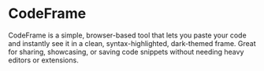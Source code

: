 # CodeFrame
CodeFrame is a simple, browser-based tool that lets you paste your code and instantly see it in a clean, syntax-highlighted, dark-themed frame. Great for sharing, showcasing, or saving code snippets without needing heavy editors or extensions.
